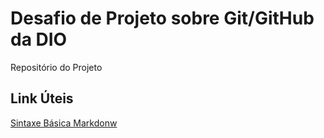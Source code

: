 # Desafio de Projeto sobre Git/GitHub da DIO
Repositório do Projeto

## Link Úteis
[Sintaxe Básica Markdonw](https://www.markdownguide.org/basic-syntax/)
